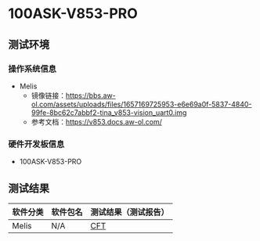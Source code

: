 # 100ASK-V853-PRO

## 测试环境

### 操作系统信息

- Melis
    - 镜像链接：https://bbs.aw-ol.com/assets/uploads/files/1657169725953-e6e69a0f-5837-4840-99fe-8bc62c7abbf2-tina_v853-vision_uart0.img
    - 参考文档：https://v853.docs.aw-ol.com/

### 硬件开发板信息

- 100ASK-V853-PRO

## 测试结果

| 软件分类      | 软件包名      | 测试结果（测试报告） |
|--------------|-------------|------------------|
| Melis        | N/A         | [CFT][Melis]    |

[Melis]: ./Melis/README.md
